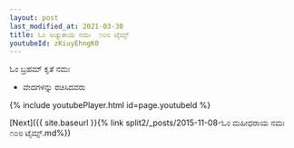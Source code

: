 ```yaml
---
layout: post
last_modified_at: 2021-03-30
title: ಓಂ ಅಚ್ಯುತಾಯ ನಮಃ  ೧೦೮ ಟೈಮ್ಸ್
youtubeId: zKiuyEhngK0
---
```

 
 
 ಓಂ ಬ್ರಹಮ್ ಕೃತೆ ನಮಃ  
 
 -  ವೇದಗಳನ್ನು ರಚಿಸಿದವರು 
 
  
 
  
 
 
 
 
 
 


{% include youtubePlayer.html id=page.youtubeId %}
 
[Next]({{ site.baseurl }}{% link  split2/_posts/2015-11-08-ಓಂ ಮಹೀಧರಾಯ ನಮಃ  ೧೦೮ ಟೈಮ್ಸ್.md%})
 
